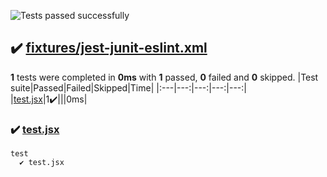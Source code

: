 ![Tests passed successfully](https://img.shields.io/badge/tests-1%20passed-success)
## ✔️ <a id="user-content-r0" href="#r0">fixtures/jest-junit-eslint.xml</a>
**1** tests were completed in **0ms** with **1** passed, **0** failed and **0** skipped.
|Test suite|Passed|Failed|Skipped|Time|
|:---|---:|---:|---:|---:|
|[test.jsx](#r0s0)|1✔️|||0ms|
### ✔️ <a id="user-content-r0s0" href="#r0s0">test.jsx</a>
```
test
  ✔️ test.jsx
```